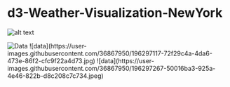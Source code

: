 # d3-Weather-Visualization-NewYork

![alt text](https://github.com/zolachu/d3-Weather-Visualization-NewYork/tree/master/resources/images/data.jpg?raw=true)

<img src="https://github.com/zolachu/d3-Weather-Visualization-NewYork/tree/master/resources/images/data.jpg" alt="Data" title="Optional title">
![data](https://user-images.githubusercontent.com/36867950/196297117-72f29c4a-4da6-473e-86f2-cfc9f22a4d73.jpg)
![data](https://user-images.githubusercontent.com/36867950/196297267-50016ba3-925a-4e46-822b-d8c208c7c734.jpeg)
